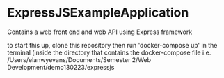 # ExpressJSExampleApplication
Contains a web front end and web API using Express framework


to start this up, clone this repository then run 'docker-compose up' 
in the terminal (inside the directory that contains the docker-compose file
i.e. /Users/elanwyevans/Documents/Semester 2/Web Development/demo130223/expressjs
